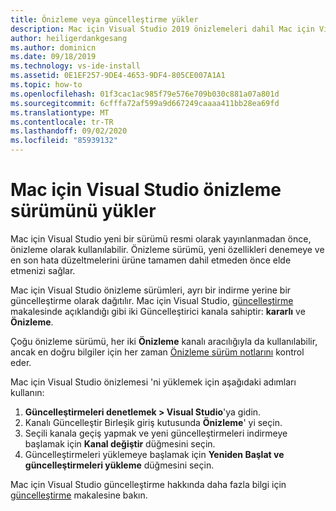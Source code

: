 ```yaml
---
title: Önizleme veya güncelleştirme yükler
description: Mac için Visual Studio 2019 önizlemeleri dahil Mac için Visual Studio güncelleştirme ve önizleme yayınlarına erişme yönergeleri.
author: heiligerdankgesang
ms.author: dominicn
ms.date: 09/18/2019
ms.technology: vs-ide-install
ms.assetid: 0E1EF257-9DE4-4653-9DF4-805CE007A1A1
ms.topic: how-to
ms.openlocfilehash: 01f3cac1ac985f79e576e709b030c881a07a801d
ms.sourcegitcommit: 6cfffa72af599a9d667249caaaa411bb28ea69fd
ms.translationtype: MT
ms.contentlocale: tr-TR
ms.lasthandoff: 09/02/2020
ms.locfileid: "85939132"
---
```

# <a name="install-a-preview-version-of-visual-studio-for-mac"></a>Mac için Visual Studio önizleme sürümünü yükler

Mac için Visual Studio yeni bir sürümü resmi olarak yayınlanmadan önce, önizleme olarak kullanılabilir. Önizleme sürümü, yeni özellikleri denemeye ve en son hata düzeltmelerini ürüne tamamen dahil etmeden önce elde etmenizi sağlar.

Mac için Visual Studio önizleme sürümleri, ayrı bir indirme yerine bir güncelleştirme olarak dağıtılır. Mac için Visual Studio, [güncelleştirme](update.md) makalesinde açıklandığı gibi iki Güncelleştirici kanala sahiptir: **kararlı** ve **Önizleme**.

Çoğu önizleme sürümü, her iki **Önizleme** kanalı aracılığıyla da kullanılabilir, ancak en doğru bilgiler için her zaman [Önizleme sürüm notlarını](/visualstudio/releasenotes/vs2019-mac-preview-relnotes) kontrol eder.

Mac için Visual Studio önizlemesi 'ni yüklemek için aşağıdaki adımları kullanın:

1. **Güncelleştirmeleri denetlemek > Visual Studio**'ya gidin.
2. Kanalı Güncelleştir Birleşik giriş kutusunda **Önizleme**' yi seçin.
3. Seçili kanala geçiş yapmak ve yeni güncelleştirmeleri indirmeye başlamak için **Kanal değiştir** düğmesini seçin.
4. Güncelleştirmeleri yüklemeye başlamak için **Yeniden Başlat ve güncelleştirmeleri yükleme** düğmesini seçin.

Mac için Visual Studio güncelleştirme hakkında daha fazla bilgi için [güncelleştirme](update.md) makalesine bakın.
